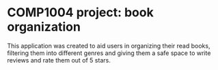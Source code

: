 # COMP1004 project: book organization
This application was created to aid users in organizing their read books, filtering them into different genres and giving them a safe space to write reviews and rate them out of 5 stars.

